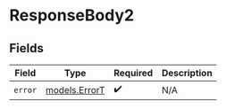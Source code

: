# ResponseBody2


## Fields

| Field                                | Type                                 | Required                             | Description                          |
| ------------------------------------ | ------------------------------------ | ------------------------------------ | ------------------------------------ |
| `error`                              | [models.ErrorT](../models/errort.md) | :heavy_check_mark:                   | N/A                                  |